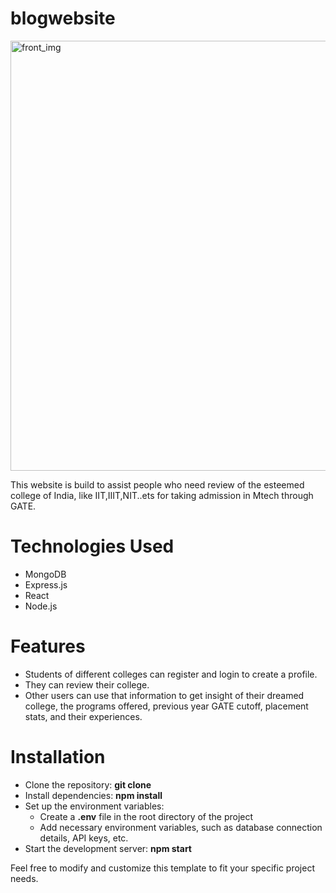 # blogwebsite

<img width="688" alt="front_img" src="https://github.com/kagHarsh/blogwebsite/assets/124779369/5f21df6f-b06a-420f-a563-f58aab988956">


This website is build to assist people who need review of the esteemed college of India, like IIT,IIIT,NIT..ets for taking admission in Mtech through GATE.

# Technologies Used

  - MongoDB
  - Express.js
  - React
  - Node.js

# Features
  - Students of different colleges can register and login to create a profile.
  - They can review their college.
  - Other users can use that information to get insight of their dreamed college, the programs offered, previous year GATE cutoff, placement stats, and their experiences.

# Installation
  - Clone the repository: **git clone <repository-url>**
  - Install dependencies: **npm install**
  - Set up the environment variables:
    - Create a **.env** file in the root directory of the project
    - Add necessary environment variables, such as database connection details, API keys, etc.
  - Start the development server: **npm start**

Feel free to modify and customize this template to fit your specific project needs.
